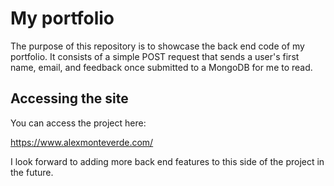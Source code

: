 # My portfolio

The purpose of this repository is to showcase the back end code of my portfolio. 
It consists of a simple POST request that sends a user's first name, email, and feedback once submitted to a MongoDB for me to read. 

## Accessing the site

You can access the project here:

https://www.alexmonteverde.com/

I look forward to adding more back end features to this side of the project in the future.
